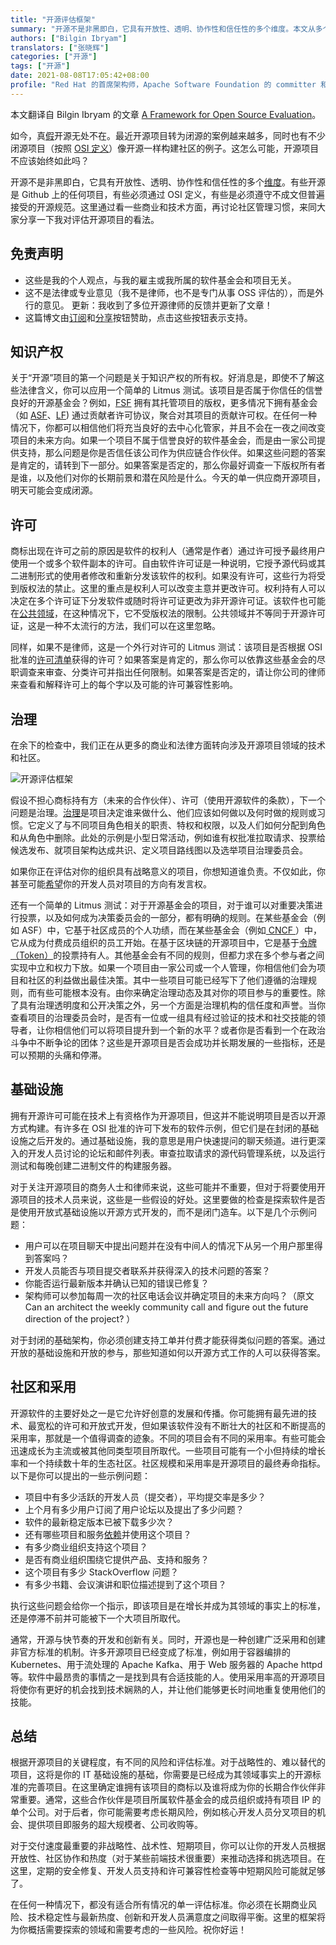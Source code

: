 ```yaml
---
title: "开源评估框架"
summary: "开源不是非黑即白，它具有开放性、透明、协作性和信任性的多个维度。本文从多个维度帮你评估一个项目是否符合开源标准。"
authors: ["Bilgin Ibryam"]
translators: ["张晓辉"]
categories: ["开源"]
tags: ["开源"]
date: 2021-08-08T17:05:42+08:00
profile: "Red Hat 的首席架构师，Apache Software Foundation 的 committer 和成员。开源的布道师、博客作者，偶尔演讲，著有书籍 Kubernetes Patterns 和 Camel Design Patterns。"
---
```

本文翻译自 Bilgin Ibryam  的文章 [A Framework for Open Source Evaluation](https://monetize.substack.com/p/a-framework-for-open-source-evaluation)。

如今，真[假](https://www.linuxjournal.com/content/open-vs-fauxpen)开源无处不在。最近开源项目转为闭源的案例越来越多，同时也有不少闭源项目（按照 [OSI 定义](https://opensource.org/osd)）像开源一样构建社区的例子。这怎么可能，开源项目不应该始终如此吗？

开源不是非黑即白，它具有开放性、透明、协作性和信任性的多个[维度](https://monetize.substack.com/p/a-holistic-vision-of-open-source)。有些开源是 Github 上的任何项目，有些必须通过 OSI 定义，有些是必须遵守不成文但普遍接受的开源规范。这里通过看一些商业和技术方面，再讨论社区管理习惯，来同大家分享一下我对评估开源项目的看法。

## 免责声明

  * 这些是我的个人观点，与我的雇主或我所属的软件基金会和项目无关。
  * 这不是法律或专业意见（我不是律师，也不是专门从事 OSS 评估的），而是外行的意见。
    更新：我收到了多位开源律师的反馈并更新了文章！
  * 这篇博文由[订阅](https://monetize.substack.com/)和[分享](https://twitter.com/bibryam/status/1371045284751507463)按钮赞助，点击这些按钮表示支持。  

## 知识产权

关于“开源”项目的第一个问题是关于知识产权的所有权。好消息是，即使不了解这些法律含义，你可以应用一个简单的 Litmus 测试。该项目是否属于你信任的信誉良好的开源基金会？例如，[FSF](https://www.fsf.org/) 拥有其托管项目的版权，更多情况下拥有基金会（如 [ASF](https://www.apache.org/foundation/)、[LF](https://www.linuxfoundation.org/)) 通过贡献者许可协议，聚合对其项目的贡献许可权。在任何一种情况下，你都可以相信他们将充当良好的去中心化管家，并且不会在一夜之间改变项目的未来方向。如果一个项目不属于信誉良好的软件基金会，而是由一家公司提供支持，那么问题是你是否信任该公司作为供应链合作伙伴。如果这些问题的答案是肯定的，请转到下一部分。如果答案是否定的，那么你最好调查一下版权所有者是谁，以及他们对你的长期前景和潜在风险是什么。今天的单一供应商开源项目，明天可能会变成闭源。

## 许可

商标出现在许可之前的原因是软件的权利人（通常是作者）通过许可授予最终用户使用一个或多个软件副本的许可。自由软件许可证是一种说明，它授予源代码或其二进制形式的使用者修改和重新分发该软件的权利。如果没有许可，这些行为将受到版权法的禁止。这里的重点是权利人可以改变主意并更改许可。权利持有人可以决定在多个许可证下分发软件或随时将许可证更改为非开源许可证。该软件也可能在[公共领域](https://opensource.org/node/878)，在这种情况下，它不受版权法的限制。公共领域并不等同于开源许可证，这是一种不太流行的方法，我们可以在这里忽略。 

同样，如果不是律师，这是一个外行对许可的 Litmus 测试：该项目是否根据 OSI 批准的[许可清单](https://opensource.org/licenses/alphabetical)获得的许可？如果答案是肯定的，那么你可以依靠这些基金会的尽职调查来审查、分类许可并指出任何限制。如果答案是否定的，请让你公司的律师来查看和解释许可上的每个字以及可能的许可兼容性影响。

## 治理

在余下的检查中，我们正在从更多的商业和法律方面转向涉及开源项目领域的技术和社区。

![开源评估框架](https://cdn.substack.com/image/fetch/w_1456,c_limit,f_auto,q_auto:good,fl_progressive:steep/https%3A%2F%2Fbucketeer-e05bbc84-baa3-437e-9518-adb32be77984.s3.amazonaws.com%2Fpublic%2Fimages%2F7f06c148-d675-4bb7-803e-b3704f0016ef_3309x2473.png)

假设不担心商标持有方（未来的合作伙伴）、许可（使用开源软件的条款），下一个问题是治理。[治理](https://www.oasis-open.org/policies-guidelines/open-projects-process/)是项目决定谁来做什么、他们应该如何做以及何时做的规则或习惯。它定义了与不同项目角色相关的职责、特权和权限，以及人们如何分配到角色和从角色中删除。此处的示例是小型日常活动，例如谁有权批准拉取请求、投票给候选发布、就项目架构达成共识、定义项目路线图以及选举项目治理委员会。 

如果你正在评估对你的组织具有战略意义的项目，你想知道谁负责。不仅如此，你甚至可能[希望](https://hackernoon.com/reciprocity-in-open-source-e60fb98ee1cc)你的开发人员对项目的方向有发言权。 

还有一个简单的 Litmus 测试：对于开源基金会的项目，对于谁可以对重要决策进行投票，以及如何成为决策委员会的一部分，都有明确的规则。在某些基金会（例如 ASF）中，它基于社区成员的个人功绩，而在某些基金会（例如[ CNCF ](https://www.cncf.io/)）中，它从成为付费成员组织的员工开始。在基于区块链的开源项目中，它是基于[令牌（Token）](https://bit.ly/devprtcl)的投票持有人。其他基金会有不同的规则，但都力求在多个参与者之间实现中立和权力下放。如果一个项目由一家公司或一个人管理，你相信他们会为项目和社区的利益做出最佳决策。其中一些项目可能已经写下了他们遵循的治理规则，而有些可能根本没有。由你来确定治理动态及其对你的项目参与的重要性。除了具有治理透明度和公开决策之外，另一个方面是治理机构的信任度和声誉。当你查看项目的治理委员会时，是否有一位或一组具有经过验证的技术和社交技能的领导者，让你相信他们可以将项目提升到一个新的水平？或者你是否看到一个在政治斗争中不断争论的团体？这些是开源项目是否会成功并长期发展的一些指标，还是可以预期的头痛和停滞。

## 基础设施

拥有开源许可可能在技术上有资格作为开源项目，但这并不能说明项目是否以开源方式构建。有许多在 OSI 批准的许可下发布的软件示例，但它们是在封闭的基础设施之后开发的。通过基础设施，我的意思是用户快速提问的聊天频道。进行更深入的开发人员讨论的论坛和邮件列表。审查拉取请求的源代码管理系统，以及运行测试和每晚创建二进制文件的构建服务器。

对于关注开源项目的商务人士和律师来说，这些可能并不重要，但对于将要使用开源项目的技术人员来说，这些是一些假设的好处。这里要做的检查是探索软件是否是使用开放式基础设施以开源方式开发的，而不是闭门造车。以下是几个示例问题：

  * 用户可以在项目聊天中提出问题并在没有中间人的情况下从另一个用户那里得到答案吗？
  * 开发人员能否与项目提交者联系并获得深入的技术问题的答案？
  * 你能否运行最新版本并确认已知的错误已修复？
  * 架构师可以参加每周一次的社区电话会议并确定项目的未来方向吗？（原文 Can an architect the weekly community call and figure out the future direction of the project? ）

对于封闭的基础架构，你必须创建支持工单并付费才能获得类似问题的答案。通过开放的基础设施和开放的参与，那些知道如何以开源方式工作的人可以获得答案。

## 社区和采用

开源软件的主要好处之一是它允许好创意的发展和传播。你可能拥有最先进的技术、最宽松的许可和开放式开发，但如果该软件没有不断壮大的社区和不断提高的采用率，那就是一个值得调查的迹象。不同的项目会有不同的采用率。有些可能会迅速成长为主流或被其他同类型项目所取代。一些项目可能有一个小但持续的增长率和一个持续数十年的生态社区。社区规模和采用率是开源项目的最终寿命指标。以下是你可以提出的一些示例问题：

  * 项目中有多少活跃的开发人员（提交者），平均提交率是多少？
  * 上个月有多少用户订阅了用户论坛以及提出了多少问题？
  * 软件的最新稳定版本已被下载多少次？
  * 还有哪些项目和服务[依赖](https://libraries.io/)并使用这个项目？
  * 有多少商业组织支持这个项目？
  * 是否有商业组织围绕它提供产品、支持和服务？
  * 这个项目有多少 StackOverflow 问题？
  * 有多少书籍、会议演讲和职位描述提到了这个项目？

执行这些问题会给你一个指示，即该项目是在增长并成为其领域的事实上的标准，还是停滞不前并可能被下一个大项目所取代。 

通常，开源与快节奏的开发和创新有关。同时，开源也是一种创建广泛采用和创建非官方标准的机制。许多开源项目已经变成了标准，例如用于容器编排的 Kubernetes、用于流处理的 Apache Kafka、用于 Web 服务器的 Apache httpd 等。软件中最昂贵的事情之一是找到具有合适技能的人。使用采用率高的开源项目将使你有更好的机会找到技术娴熟的人，并让他们能够更长时间地重复使用他们的技能。

## 总结

根据开源项目的关键程度，有不同的风险和评估标准。对于战略性的、难以替代的项目，这将是你的 IT 基础设施的基础，你需要是已经成为其领域事实上的开源标准的完善项目。在这里确定谁拥有该项目的商标以及谁将成为你的长期合作伙伴非常重要。通常，这些合作伙伴是项目所属软件基金会的成员组织或持有项目 IP 的单个公司。对于后者，你可能需要考虑长期风险，例如核心开发人员分叉项目的机会、提供项目即服务的超大规模者、公司收购等。 

对于交付速度最重要的非战略性、战术性、短期项目，你可以让你的开发人员根据开放性、社区协作和热度（对于某些前端技术很重要）来推动选择和挑选项目。在这里，定期的安全修复、开发人员支持和许可兼容性检查等中短期风险可能就足够了。

在任何一种情况下，都没有适合所有情况的单一评估标准。你必须在长期商业风险、技术稳定性与最新热度、创新和开发人员满意度之间取得平衡。这里的框架将为你概括需要探索的领域和需要考虑的一些风险。祝你好运！
